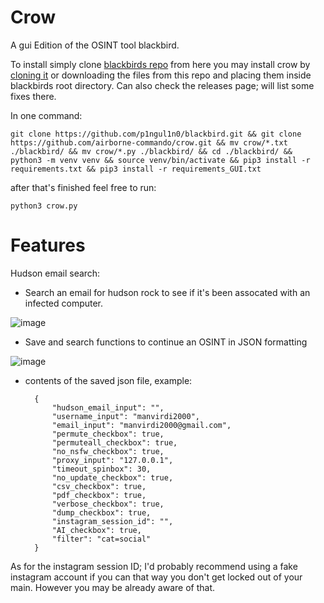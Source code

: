 # Crow
A gui Edition of the OSINT tool blackbird.

To install simply clone [blackbirds repo](https://github.com/p1ngul1n0/blackbird.git) from here you may install crow by [cloning it](https://github.com/airborne-commando/crow.git) or downloading the files from this repo and placing them inside blackbirds root directory. Can also check the releases page; will list some fixes there.

In one command:

    git clone https://github.com/p1ngul1n0/blackbird.git && git clone https://github.com/airborne-commando/crow.git && mv crow/*.txt ./blackbird/ && mv crow/*.py ./blackbird/ && cd ./blackbird/ && python3 -m venv venv && source venv/bin/activate && pip3 install -r requirements.txt && pip3 install -r requirements_GUI.txt

after that's finished feel free to run:

    python3 crow.py

# Features

Hudson email search:
* Search an email for hudson rock to see if it's been assocated with an infected computer.

![image](https://github.com/user-attachments/assets/9685a7a4-50b1-4032-8e0c-67cb2ef3631b)

* Save and search functions to continue an OSINT in JSON formatting

![image](https://github.com/user-attachments/assets/25551407-b006-439d-8d7a-c586f1740986)

* contents of the saved json file, example:

        {
            "hudson_email_input": "",
            "username_input": "manvirdi2000",
            "email_input": "manvirdi2000@gmail.com",
            "permute_checkbox": true,
            "permuteall_checkbox": true,
            "no_nsfw_checkbox": true,
            "proxy_input": "127.0.0.1",
            "timeout_spinbox": 30,
            "no_update_checkbox": true,
            "csv_checkbox": true,
            "pdf_checkbox": true,
            "verbose_checkbox": true,
            "dump_checkbox": true,
            "instagram_session_id": "",
            "AI_checkbox": true,
            "filter": "cat=social"
        }

As for the instagram session ID; I'd probably recommend using a fake instagram account if you can that way you don't get locked out of your main. However you may be already aware of that.
